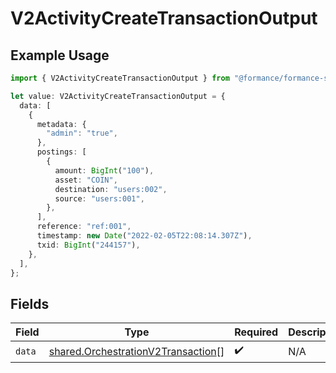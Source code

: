 # V2ActivityCreateTransactionOutput

## Example Usage

```typescript
import { V2ActivityCreateTransactionOutput } from "@formance/formance-sdk/sdk/models/shared";

let value: V2ActivityCreateTransactionOutput = {
  data: [
    {
      metadata: {
        "admin": "true",
      },
      postings: [
        {
          amount: BigInt("100"),
          asset: "COIN",
          destination: "users:002",
          source: "users:001",
        },
      ],
      reference: "ref:001",
      timestamp: new Date("2022-02-05T22:08:14.307Z"),
      txid: BigInt("244157"),
    },
  ],
};
```

## Fields

| Field                                                                                           | Type                                                                                            | Required                                                                                        | Description                                                                                     |
| ----------------------------------------------------------------------------------------------- | ----------------------------------------------------------------------------------------------- | ----------------------------------------------------------------------------------------------- | ----------------------------------------------------------------------------------------------- |
| `data`                                                                                          | [shared.OrchestrationV2Transaction](../../../sdk/models/shared/orchestrationv2transaction.md)[] | :heavy_check_mark:                                                                              | N/A                                                                                             |